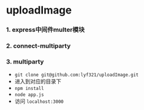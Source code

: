# uploadImage

### 1. express中间件multer模块

### 2. connect-multiparty

### 3. multiparty


* ``git clone git@github.com:lyf321/uploadImage.git``
* 进入到对应的目录下
* ``npm install``
* ``node app.js``
* 访问 ``localhost:3000``
